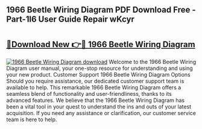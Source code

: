 ## 1966 Beetle Wiring Diagram PDF Download Free - Part-1l6 User Guide Repair wKcyr

# <h2><a href="http://dflrb0l.blite.top/?on=1966+Beetle+Wiring+Diagram">🔗Download New 👉🔴 1966 Beetle Wiring Diagram</a></h2>

[![1966 Beetle Wiring Diagram download](https://i.imgur.com/lujVjoI.png)](http://dflrb0l.blite.top/?on=1966+Beetle+Wiring+Diagram)
Welcome to the 1966 Beetle Wiring Diagram user manual, your one-stop resource for understanding and using your new product. Customer Support 1966 Beetle Wiring Diagram Options Should you require assistance, our dedicated customer support team is available to help. This remarkable 1966 Beetle Wiring Diagram offers a seamless blend of functionality and user-friendliness, thanks to its advanced features. We believe that the 1966 Beetle Wiring Diagram has been a vital tool in your quest to understand the ins and outs of your latest acquisition. If you need any assistance or clarification, our customer service team is here to help.

